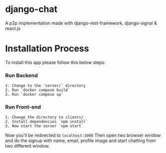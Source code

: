 # django-chat
A p2p implementation made with django-rest-framework, django-signal &amp; react.js

# Installation Process
To install this app please follow this below steps:
### Run Backend
```
1. Change to the `server/` directory
2. Run `docker compose build`
3. Run `docker compose up`
```
### Run Front-end
```
1. Change the directory to clients/
2. Install dependencies `npm install`
3. Now start the server `npm start`
```

Now you'll be redirected to `localhost:3000` Then open two browser window and do the signup with name, email, profile image and start chatting from two different window. 
